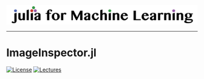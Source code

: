 <p align="center">
 <img src="https://raw.githubusercontent.com/JuliaTeachingCTU/JuliaCTUGraphics/main/logo/Julia-for-Machine-Learning-logo.svg" alt="Course logo"/>
</p>

---
# ImageInspector.jl

[![License](https://img.shields.io/badge/License-MIT-blue.svg)](https://github.com/JuliaTeachingCTU/ImageInspector.jl/blob/master/LICENSE)
[![Lectures](https://img.shields.io/badge/docs-stable-blue.svg)](http://bit.ly/JuliaML)
